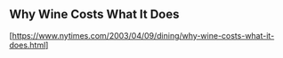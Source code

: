## Why Wine Costs What It Does
[https://www.nytimes.com/2003/04/09/dining/why-wine-costs-what-it-does.html]